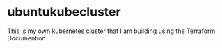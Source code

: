 # ubuntukubecluster
 This is my own kubernetes cluster that I am building using the Terraform Documention
